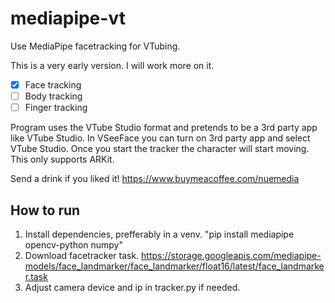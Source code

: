 # mediapipe-vt
Use MediaPipe facetracking for VTubing.

This is a very early version. I will work more on it.
- [x] Face tracking
- [ ] Body tracking
- [ ] Finger tracking

Program uses the VTube Studio format and pretends to be a 3rd party app like VTube Studio. In VSeeFace you can turn on 3rd party app and select VTube Studio. Once you start the tracker the character will start moving. This only supports ARKit.

Send a drink if you liked it!
https://www.buymeacoffee.com/nuemedia

## How to run
1. Install dependencies, prefferably in a venv. "pip install mediapipe opencv-python numpy"
2. Download facetracker task. https://storage.googleapis.com/mediapipe-models/face_landmarker/face_landmarker/float16/latest/face_landmarker.task
3. Adjust camera device and ip in tracker.py if needed.
